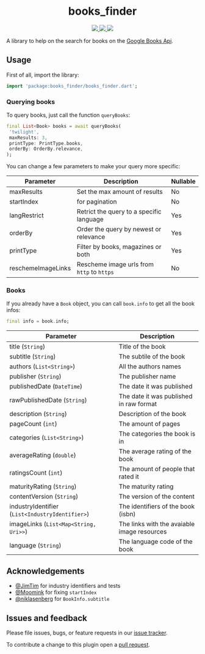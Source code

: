 <div>
  <h1 align="center">books_finder</h1>
  <p align="center" >
    <a title="Discord" href="https://discord.gg/674gpDQUVq">
      <img src="https://img.shields.io/discord/809528329337962516?label=discord&logo=discord" />
    </a>
    <a title="Pub" href="https://pub.dartlang.org/packages/books_finder" >
      <img src="https://img.shields.io/pub/v/books_finder.svg?style=popout&include_prereleases" />
    </a>
    <a title="Github License">
      <img src="https://img.shields.io/github/license/bdlukaa/books_finder" />
    </a>
  <div>
</div>

A library to help on the search for books on the [Google Books Api](https://developers.google.com/books/docs/v1/using).

## Usage

First of all, import the library:

```dart
import 'package:books_finder/books_finder.dart';
```

### Querying books

To query books, just call the function `queryBooks`:

```dart
final List<Book> books = await queryBooks(
 'twilight',
 maxResults: 3,
 printType: PrintType.books,
 orderBy: OrderBy.relevance,
);
```

You can change a few parameters to make your query more specific:

| Parameter          | Description                                | Nullable |
| ------------------ | ------------------------------------------ | -------- |
| maxResults         | Set the max amount of results              | No       |
| startIndex         | for pagination                             | No       |
| langRestrict       | Retrict the query to a specific language   | Yes      |
| orderBy            | Order the query by newest or relevance     | Yes      |
| printType          | Filter by books, magazines or both         | Yes      |
| reschemeImageLinks | Rescheme image urls from `http` to `https` | No       |

### Books

If you already have a `Book` object, you can call `book.info` to get all the book infos:

```dart
final info = book.info;
```

| Parameter                                       | Description                                 |
| ----------------------------------------------- | ------------------------------------------- |
| title (`String`)                                | Title of the book                           |
| subtitle (`String`)                             | The subtile of the book                     |
| authors (`List<String>`)                        | All the authors names                       |
| publisher (`String`)                            | The publisher name                          |
| publishedDate (`DateTime`)                      | The date it was published                   |
| rawPublishedDate (`String`)                     | The date it was published in raw format     |
| description (`String`)                          | Description of the book                     |
| pageCount (`int`)                               | The amount of pages                         |
| categories (`List<String>`)                     | The categories the book is in               |
| averageRating (`double`)                        | The average rating of the book              |
| ratingsCount (`int`)                            | The amount of people that rated it          |
| maturityRating (`String`)                       | The maturity rating                         |
| contentVersion (`String`)                       | The version of the content                  |
| industryIdentifier (`List<IndustryIdentifier>`) | The identifiers of the book (isbn)          |
| imageLinks (`List<Map<String, Uri>>`)           | The links with the avaiable image resources |
| language (`String`)                             | The language code of the book               |

## Acknowledgements

- [@JimTim](https://github.com/JimTim) for industry identifiers and tests
- [@Moomink](https://github.com/Moomink) for fixing `startIndex`
- [@niklasenberg](https://github.com/niklasenberg) for `BookInfo.subtitle`

## Issues and feedback

Please file issues, bugs, or feature requests in our [issue tracker](https://github.com/bdlukaa/books_finder/issues/new).

To contribute a change to this plugin open a [pull request](https://github.com/bdlukaa/books_finder/pulls).
